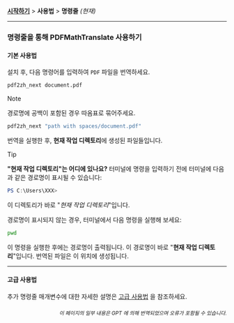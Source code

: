 [**시작하기**](./getting-started.md) > **사용법** > **명령줄** _(현재)_

---

### 명령줄을 통해 PDFMathTranslate 사용하기

#### 기본 사용법

설치 후, 다음 명령어를 입력하여 `PDF` 파일을 번역하세요.

```bash
pdf2zh_next document.pdf
```

> [!NOTE]
> 
> 경로명에 공백이 포함된 경우 따옴표로 묶어주세요.
> 
> ```bash
> pdf2zh_next "path with spaces/document.pdf"
> ```

번역을 실행한 후, **현재 작업 디렉토리**에 생성된 파일들입니다.

> [!TIP]
> **"현재 작업 디렉토리"는 어디에 있나요?**
> 터미널에 명령을 입력하기 전에 터미널에 다음과 같은 경로명이 표시될 수 있습니다:
> 
> ```powershell
> PS C:\Users\XXX>
> ```
> 
> 이 디렉토리가 바로 "*현재 작업 디렉토리*"입니다.
> 
> 경로명이 표시되지 않는 경우, 터미널에서 다음 명령을 실행해 보세요:
> 
> ```bash
> pwd
> ```
> 
> 이 명령을 실행한 후에는 경로명이 출력됩니다. 이 경로명이 바로 "**현재 작업 디렉토리**"입니다. 번역된 파일은 이 위치에 생성됩니다.

---

#### 고급 사용법

추가 명령줄 매개변수에 대한 자세한 설명은 [고급 사용법](./../advanced/advanced.md) 을 참조하세요.

<div align="right"> 
<h6><small>이 페이지의 일부 내용은 GPT 에 의해 번역되었으며 오류가 포함될 수 있습니다.</small></h6>